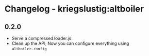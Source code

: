 # Changelog - kriegslustig:altboiler

## 0.2.0
* Serve a compressed loader.js
* Clean up the API; Now you can configure everything using `altboiler.config`
